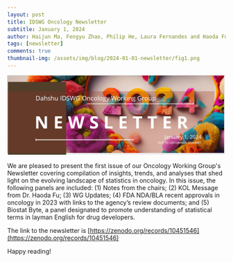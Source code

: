 ```yaml
---
layout: post
title: IDSWG Oncology Newsletter
subtitle: January 1, 2024
author: Haijun Ma, Fengyu Zhao, Philip He, Laura Fernandes and Haoda Fu
tags: [newsletter]
comments: true
thumbnail-img: /assets/img/blog/2024-01-01-newsletter/fig1.png
---
```


<figurecenter>
<img class="center" src="/assets/img/blog/2024-01-01-newsletter/fig1.png" alt="Figure 1">
</figurecenter>


We are pleased to present the first issue of our Oncology Working Group's Newsletter covering compilation of insights, trends, and analyses that shed light on the evolving landscape of statistics in oncology. In this issue, the following panels are included: (1) Notes from the chairs; (2) KOL Message from Dr. Haoda Fu; (3) WG Updates; (4) FDA NDA/BLA recent approvals in oncology in 2023 with links to the agency’s review documents; and (5) Biostat Byte, a panel designated to promote understanding of statistical terms in layman English for drug developers. 
 
The link to the newsletter is [https://zenodo.org/records/10451546](https://zenodo.org/records/10451546)

Happy reading!